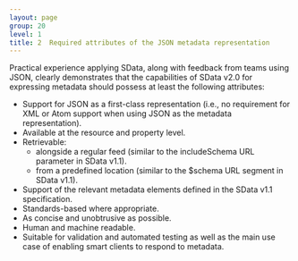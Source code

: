 ```yaml
---
layout: page
group: 20
level: 1
title: 2  Required attributes of the JSON metadata representation
---
```


Practical experience applying SData, along with feedback from teams using JSON, clearly demonstrates 
that the capabilities of SData v2.0 for expressing metadata should possess at least the following
attributes:

*  Support for JSON as a first-class representation (i.e., no requirement for XML or Atom support 
when using JSON as the metadata representation).
*  Available at the resource and property level.
*  Retrievable:
    *  alongside a regular feed (similar to the includeSchema URL parameter in SData v1.1).
    *  from a predefined location (similar to the $schema URL segment in SData v1.1).
*  Support of the relevant metadata elements defined in the SData v1.1 specification.
*  Standards-based where appropriate.
*  As concise and unobtrusive as possible. 
*  Human and machine readable.
*  Suitable for validation and automated testing as well as the main use case of enabling smart clients to respond to metadata.